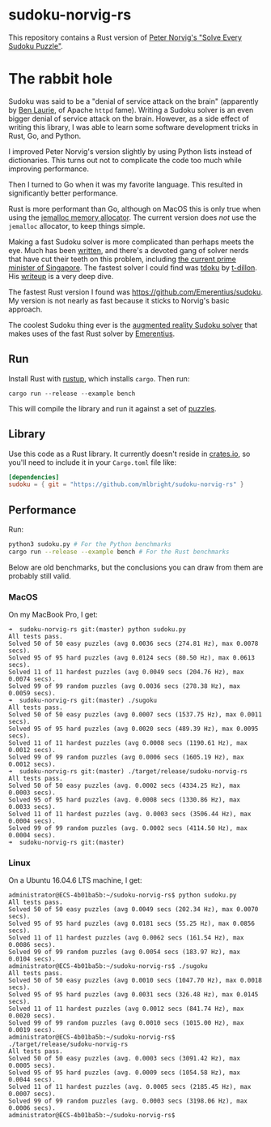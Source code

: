 # sudoku-norvig-rs

This repository contains a Rust version of [Peter Norvig's "Solve Every Sudoku Puzzle"][original].

# The rabbit hole

Sudoku was said to be a "denial of service attack on the brain" (apparently by [Ben Laurie][laurie], of Apache `httpd` fame).
Writing a Sudoku solver is an even bigger denial of service attack on the brain.
However, as a side effect of writing this library, I was able to learn some software development tricks in Rust, Go, and Python.

I improved Peter Norvig's version slightly by using Python lists instead of dictionaries.
This turns out not to complicate the code too much while improving performance.

Then I turned to Go when it was my favorite language.
This resulted in significantly better performance.

Rust is more performant than Go, although on MacOS this is only true when using the [jemalloc memory allocator][jemalloc].
The current version does _not_ use the `jemalloc` allocator, to keep things simple.

Making a fast Sudoku solver is more complicated than perhaps meets the eye.
Much has been [written][attractivechaos], and there's a devoted gang of solver nerds that have cut their teeth on this problem, including [the current prime minister of Singapore][singaporepm].
The fastest solver I could find was [tdoku][tdoku] by [t-dillon]. 
His [writeup][math] is a very deep dive.

The fastest Rust version I found was https://github.com/Emerentius/sudoku.
My version is not nearly as fast because it sticks to Norvig's basic approach.

The coolest Sudoku thing ever is the [augmented reality Sudoku solver][ar] that makes uses of the fast Rust solver by [Emerentius][emerentius].

## Run

Install Rust with [rustup][rustup], which installs `cargo`.
Then run:

```
cargo run --release --example bench
```

This will compile the library and run it against a set of [puzzles](/puzzles).

## Library

Use this code as a Rust library.
It currently doesn't reside in [crates.io][cratesio], so you'll need to include it in your `Cargo.toml` file like:

```toml
[dependencies]
sudoku = { git = "https://github.com/mlbright/sudoku-norvig-rs" }
 ```

## Performance

Run:

```bash
python3 sudoku.py # For the Python benchmarks
cargo run --release --example bench # For the Rust benchmarks
```

Below are old benchmarks, but the conclusions you can draw from them are probably still valid.

### MacOS

On my MacBook Pro, I get:

```
➜  sudoku-norvig-rs git:(master) python sudoku.py
All tests pass.
Solved 50 of 50 easy puzzles (avg 0.0036 secs (274.81 Hz), max 0.0078 secs).
Solved 95 of 95 hard puzzles (avg 0.0124 secs (80.50 Hz), max 0.0613 secs).
Solved 11 of 11 hardest puzzles (avg 0.0049 secs (204.76 Hz), max 0.0074 secs).
Solved 99 of 99 random puzzles (avg 0.0036 secs (278.38 Hz), max 0.0059 secs).
➜  sudoku-norvig-rs git:(master) ./sugoku
All tests pass.
Solved 50 of 50 easy puzzles (avg 0.0007 secs (1537.75 Hz), max 0.0011 secs).
Solved 95 of 95 hard puzzles (avg 0.0020 secs (489.39 Hz), max 0.0095 secs).
Solved 11 of 11 hardest puzzles (avg 0.0008 secs (1190.61 Hz), max 0.0012 secs).
Solved 99 of 99 random puzzles (avg 0.0006 secs (1605.19 Hz), max 0.0012 secs).
➜  sudoku-norvig-rs git:(master) ./target/release/sudoku-norvig-rs
All tests pass.
Solved 50 of 50 easy puzzles (avg. 0.0002 secs (4334.25 Hz), max 0.0003 secs).
Solved 95 of 95 hard puzzles (avg. 0.0008 secs (1330.86 Hz), max 0.0033 secs).
Solved 11 of 11 hardest puzzles (avg. 0.0003 secs (3506.44 Hz), max 0.0004 secs).
Solved 99 of 99 random puzzles (avg. 0.0002 secs (4114.50 Hz), max 0.0004 secs).
➜  sudoku-norvig-rs git:(master)
```

### Linux

On a Ubuntu 16.04.6 LTS machine, I get:

```
administrator@ECS-4b01ba5b:~/sudoku-norvig-rs$ python sudoku.py
All tests pass.
Solved 50 of 50 easy puzzles (avg 0.0049 secs (202.34 Hz), max 0.0070 secs).
Solved 95 of 95 hard puzzles (avg 0.0181 secs (55.25 Hz), max 0.0856 secs).
Solved 11 of 11 hardest puzzles (avg 0.0062 secs (161.54 Hz), max 0.0086 secs).
Solved 99 of 99 random puzzles (avg 0.0054 secs (183.97 Hz), max 0.0104 secs).
administrator@ECS-4b01ba5b:~/sudoku-norvig-rs$ ./sugoku
All tests pass.
Solved 50 of 50 easy puzzles (avg 0.0010 secs (1047.70 Hz), max 0.0018 secs).
Solved 95 of 95 hard puzzles (avg 0.0031 secs (326.48 Hz), max 0.0145 secs).
Solved 11 of 11 hardest puzzles (avg 0.0012 secs (841.74 Hz), max 0.0020 secs).
Solved 99 of 99 random puzzles (avg 0.0010 secs (1015.00 Hz), max 0.0019 secs).
administrator@ECS-4b01ba5b:~/sudoku-norvig-rs$ ./target/release/sudoku-norvig-rs
All tests pass.
Solved 50 of 50 easy puzzles (avg. 0.0003 secs (3091.42 Hz), max 0.0005 secs).
Solved 95 of 95 hard puzzles (avg. 0.0009 secs (1054.58 Hz), max 0.0044 secs).
Solved 11 of 11 hardest puzzles (avg. 0.0005 secs (2185.45 Hz), max 0.0007 secs).
Solved 99 of 99 random puzzles (avg. 0.0003 secs (3198.06 Hz), max 0.0006 secs).
administrator@ECS-4b01ba5b:~/sudoku-norvig-rs$
```

[original]: http://norvig.com/sudoku.html
[rustup]: https://www.rust-lang.org/tools/install
[jemalloc]: https://github.com/gnzlbg/jemallocator
[emerentius]: https://github.com/Emerentius
[attractivechaos]: https://attractivechaos.wordpress.com/2011/06/19/an-incomplete-review-of-sudoku-solver-implementations/
[laurie]: https://en.wikipedia.org/wiki/Ben_Laurie
[math]: https://t-dillon.github.io/tdoku/
[t-dillon]: https://github.com/t-dillon
[tdoku]: https://github.com/t-dillon/tdoku
[fastest-rust]: https://github.com/Emerentius/sudoku
[ar]: https://github.com/ColinEberhardt/wasm-sudoku-solver
[singaporepm]: https://en.wikipedia.org/wiki/Lee_Hsien_Loong
[cratesio]: https://crates.io
